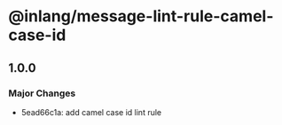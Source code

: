 # @inlang/message-lint-rule-camel-case-id

## 1.0.0

### Major Changes

- 5ead66c1a: add camel case id lint rule
